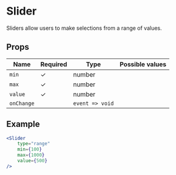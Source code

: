 # Slider

Sliders allow users to make selections from a range of values.

## Props

| Name        | Required | Type            | Possible values                               |
|-------------|----------|-----------------|-----------------------------------------------|
| `min`       | ✓        | number          |                                               |
| `max`       | ✓        | number          |                                               |
| `value`     | ✓        | number          |                                               |
| `onChange`  |          | `event => void` |                                               |

## Example

```jsx
<Slider
    type="range"
    min={100}
    max={1000}
    value={500}
/>
```
